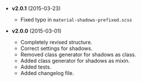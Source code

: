 * **v2.0.1** (2015-03-23)
  - Fixed typo in `material-shadows-prefixed.scss`

* **v2.0.0** (2015-03-01)
  - Completely revised structure.
  - Correct settings for shadows.
  - Removed class generator for shadows as class.
  - Added class generator for shadows as mixin.
  - Added tests.
  - Added changelog file.